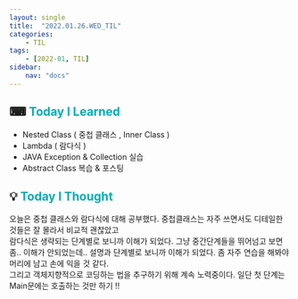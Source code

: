 ```yaml
---
layout: single
title:  "2022.01.26.WED_TIL"
categories: 
    - TIL
tags: 
    - [2022-01, TIL]
sidebar:
    nav: "docs"
---
```



## ⌨ <a style="color:#00adb5">Today I Learned</a>
 - Nested Class ( 중첩 클래스 , Inner Class )
 - Lambda ( 람다식 )
 - JAVA Exception & Collection 실습
 - Abstract Class 복습 & 포스팅

## 💡 <a style="color:#00adb5">Today I Thought</a>
오늘은 중첩 클래스와 람다식에 대해 공부했다. 중첩클래스는 자주 쓰면서도 디테일한 것들은 잘 몰라서 비교적 괜찮았고<br>
 람다식은 생략되는 단계별로 보니까 이해가 되었다. 그냥 중간단계들을 뛰어넘고 보면 좀.. 이해가 안되었는데.. 설명과 단계별로 보니까 이해가 되었다. 좀 자주 연습을 해봐야 머리에 남고 손에 익을 것 같다. <br>
그리고 객체지향적으로 코딩하는 법을 추구하기 위해 계속 노력중이다.
일단 첫 단계는 Main문에는 호출하는 것만 하기 !! 
